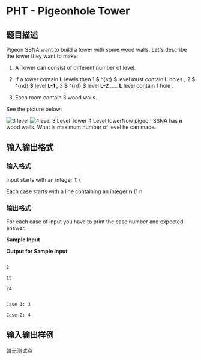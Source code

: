 # PHT - Pigeonhole Tower

## 题目描述

Pigeon SSNA want to build a tower with some wood walls. Let's describe the tower they want to make:

1. A Tower can consist of different number of level.

2. If a tower contain **L** levels then 1 $ ^{st} $ level must contain **L** holes , 2 $ ^{nd} $ level **L-1 ,** 3 $ ^{rd} $ level **L-2** ….. **L** level contain 1 hole .

3. Each room contain 3 wood walls.

See the picture below:

![3 level](https://s32.postimg.org/ymsous6cl/image.png "3 level") ![4level](https://s32.postimg.org/boqtk6dth/image.png "4level") 3 Level Tower 4 Level towerNow pigeon SSNA has **n** wood walls. What is maximum number of level he can made.

## 输入输出格式

### 输入格式

Input starts with an integer **T** (

Each case starts with a line containing an integer **n** (1 n

### 输出格式

For each case of input you have to print the case number and expected answer.

**Sample Input**

**Output for Sample Input**

```

2

15

24

```

```

Case 1: 3

Case 2: 4

```

## 输入输出样例

暂无测试点

